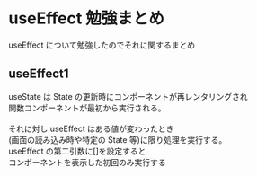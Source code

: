 # useEffect 勉強まとめ

useEffect について勉強したのでそれに関するまとめ

## useEffect1

useState は State の更新時にコンポーネントが再レンタリングされ<br>
関数コンポーネントが最初から実行される。<br><br>
それに対し useEffect はある値が変わったとき<br>
(画面の読み込み時や特定の State 等)に限り処理を実行する。<br>
useEffect の第二引数に[]を設定すると<br>
コンポーネントを表示した初回のみ実行する<br>
